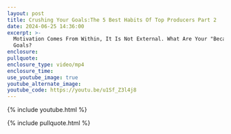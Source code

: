 ```yaml
---
layout: post
title: Crushing Your Goals:The 5 Best Habits Of Top Producers Part 2
date: 2024-06-25 14:36:00
excerpt: >-
  Motivation Comes From Within, It Is Not External. What Are Your "Because"
  Goals?
enclosure:
pullquote:
enclosure_type: video/mp4
enclosure_time:
use_youtube_image: true
youtube_alternate_image:
youtube_code: https://youtu.be/u1Sf_Z3l4j8
---
```

{% include youtube.html %}

{% include pullquote.html %}